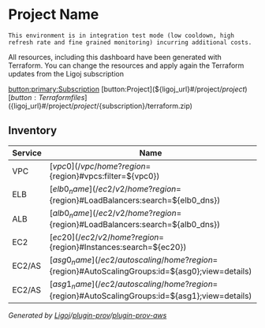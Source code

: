 # Project Name

```
This environment is in integration test mode (low cooldown, high refresh rate and fine grained monitoring) incurring additional costs.
```

All resources, including this dashboard have been generated with Terraform. You can change the resources and apply again the Terraform updates from the Ligoj subscription

[button:primary:Subscription](${ligoj_url}#/project/${project}/${subscription})
[button:Project](${ligoj_url}#/project/${project})
[button:Terraform files](${ligoj_url}#/project/${project}/${subscription}/terraform.zip)

## Inventory

Service| Name | Access
-------|------|--------
VPC    | [${vpc0}](/vpc/home?region=${region}#vpcs:filter=${vpc0}) |
ELB    | [${elb0_name}](/ec2/v2/home?region=${region}#LoadBalancers:search=${elb0_dns}) | [http](http://${elb0_dns})
ALB    | [${alb0_name}](/ec2/v2/home?region=${region}#LoadBalancers:search=${alb0_dns}) | [http](http://${alb0_dns})
EC2    | [${ec20}](/ec2/v2/home?region=${region}#Instances:search=${ec20})|[http](http://${ec20_ip})
EC2/AS | [${asg0_name}](/ec2/autoscaling/home?region=${region}#AutoScalingGroups:id=${asg0};view=details) |
EC2/AS | [${asg1_name}](/ec2/autoscaling/home?region=${region}#AutoScalingGroups:id=${asg1};view=details) |
*Generated by [Ligoj](https://ligoj.github.io/ligoj)/[plugin-prov](https://github.com/ligoj/plugin-prov)/[plugin-prov-aws](https://github.com/ligoj/plugin-prov-aws)*